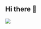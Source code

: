 ## Hi there 👋

<a href="버튼을 눌렀을 때 이동할 링크" target="_blank"><img src="https://img.shields.io/badge/javascript-#F7DF1E?style=flat-square&logo=appveyor&logoColor=white"/></a>
<!--
**Yongjooon/Yongjooon** is a ✨ _special_ ✨ repository because its `README.md` (this file) appears on your GitHub profile.

Here are some ideas to get you started:

- 🔭 I’m currently working on ...
- 🌱 I’m currently learning ...
- 👯 I’m looking to collaborate on ...
- 🤔 I’m looking for help with ...
- 💬 Ask me about ...
- 📫 How to reach me: ...
- 😄 Pronouns: ...
- ⚡ Fun fact: ...
-->
